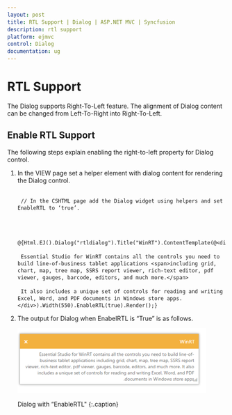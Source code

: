 ```yaml
---
layout: post
title: RTL Support | Dialog | ASP.NET MVC | Syncfusion
description: rtl support
platform: ejmvc
control: Dialog
documentation: ug
---
```


# RTL Support

The Dialog supports Right-To-Left feature. The alignment of Dialog content can be changed from Left-To-Right into Right-To-Left.

## Enable RTL Support

The following steps explain enabling the right-to-left property for Dialog control.

1. In the VIEW page set a helper element with dialog content for rendering the Dialog control. 

   ~~~ cshtml
   
	// In the CSHTML page add the Dialog widget using helpers and set EnableRTL to ‘true’. 



	@{Html.EJ().Dialog("rtldialog").Title("WinRT").ContentTemplate(@<div>

	Essential Studio for WinRT contains all the controls you need to build line-of-business tablet applications <span>including grid, chart, map, tree map, SSRS report viewer, rich-text editor, pdf viewer, gauges, barcode, editors, and much more.</span>

	It also includes a unique set of controls for reading and writing Excel, Word, and PDF documents in Windows store apps.</div>).Width(550).EnableRTL(true).Render();}

   ~~~
   





2. The output for Dialog when EnabelRTL is “True” is as follows.

   ![](RTL-Support_images/RTL-Support_img1.png)

	Dialog with “EnableRTL"
    {:.caption}

